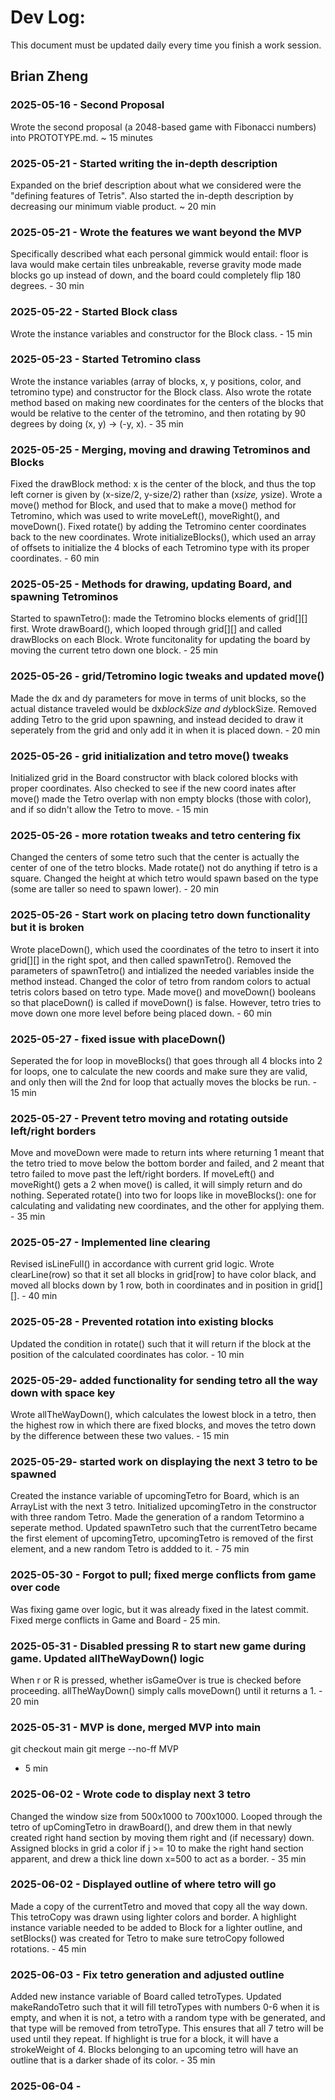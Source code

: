# Dev Log:

This document must be updated daily every time you finish a work session.

## Brian Zheng

### 2025-05-16 - Second Proposal
Wrote the second proposal (a 2048-based game with Fibonacci numbers) into PROTOTYPE.md. ~ 15 minutes

### 2025-05-21 - Started writing the in-depth description
Expanded on the brief description about what we considered were the "defining features of Tetris". Also started the in-depth description by decreasing our minimum viable product. ~ 20 min

### 2025-05-21 - Wrote the features we want beyond the MVP
Specifically described what each personal gimmick would entail: floor is lava would make certain tiles unbreakable, reverse gravity mode made blocks go up instead of down, and the board could completely flip 180 degrees. - 30 min

### 2025-05-22 - Started Block class
Wrote the instance variables and constructor for the Block class. - 15 min

### 2025-05-23 - Started Tetromino class
Wrote the instance variables (array of blocks, x, y positions, color, and tetromino type) and constructor for the Block class. Also wrote the rotate method based on making new coordinates for the centers of the blocks that would be relative to the center of the tetromino, and then rotating by 90 degrees by doing (x, y) -> (-y, x). - 35 min

### 2025-05-25 - Merging, moving and drawing Tetrominos and Blocks
Fixed the drawBlock method: x is the center of the block, and thus the top left corner is given by (x-size/2, y-size/2) rather than (x*size, y*size). Wrote a move() method for Block, and used that to make a move() method for Tetromino, which was used to write moveLeft(), moveRight(), and moveDown(). Fixed rotate() by adding the Tetromino center coordinates back to the new coordinates. Wrote initializeBlocks(), which used an array of offsets to initialize the 4 blocks of each Tetromino type with its proper coordinates. - 60 min

### 2025-05-25 - Methods for drawing, updating Board, and spawning Tetrominos
Started to spawnTetro(): made the Tetromino blocks elements of grid[][] first. Wrote drawBoard(), which looped through grid[][] and called drawBlocks on each Block. Wrote funcitonality for updating the board by moving the current tetro down one block. - 25 min

### 2025-05-26 - grid/Tetromino logic tweaks and updated move()
Made the dx and dy parameters for move in terms of unit blocks, so the actual distance traveled would be dx*blockSize and dy*blockSize. Removed adding Tetro to the grid upon spawning, and instead decided to draw it seperately from the grid and only add it in when it is placed down. - 20 min

### 2025-05-26 - grid initialization and tetro move() tweaks
Initialized grid in the Board constructor with black colored blocks with proper coordinates. Also checked to see if the new coord inates after move() made the Tetro overlap with non empty blocks (those with color), and if so didn't allow the Tetro to move. - 15 min

### 2025-05-26 - more rotation tweaks and tetro centering fix
Changed the centers of some tetro such that the center is actually the center of one of the tetro blocks. Made rotate() not do anything if tetro is a square. Changed the height at which tetro would spawn based on the type (some are taller so need to spawn lower). - 20 min

### 2025-05-26 - Start work on placing tetro down functionality but it is broken
Wrote placeDown(), which used the coordinates of the tetro to insert it into grid[][] in the right spot, and then called spawnTetro(). Removed the parameters of spawnTetro() and intialized the needed variables inside the method instead. Changed the color of tetro from random colors to actual tetris colors based on tetro type. Made move() and moveDown() booleans so that placeDown() is called if moveDown() is false. However, tetro tries to move down one more level before being placed down. - 60 min

### 2025-05-27 - fixed issue with placeDown()
Seperated the for loop in moveBlocks() that goes through all 4 blocks into 2 for loops, one to calculate the new coords and make sure they are valid, and only then will the 2nd for loop that actually moves the blocks be run. - 15 min

### 2025-05-27 - Prevent tetro moving and rotating outside left/right borders
Move and moveDown were made to return ints where returning 1 meant that the tetro tried to move below the bottom border and failed, and 2 meant that tetro failed to move past the left/right borders. If moveLeft() and moveRight() gets a 2 when move() is called, it will simply return and do nothing. Seperated rotate() into two for loops like in moveBlocks(): one for calculating and validating new coordinates, and the other for applying them. - 35 min

### 2025-05-27 - Implemented line clearing 
Revised isLineFull() in accordance with current grid logic. Wrote clearLine(row) so that it set all blocks in grid[row] to have color black, and moved all blocks down by 1 row, both in coordinates and in position in grid[][]. - 40 min

### 2025-05-28 - Prevented rotation into existing blocks
Updated the condition in rotate() such that it will return if the block at the position of the calculated coordinates has color. - 10 min

### 2025-05-29- added functionality for sending tetro all the way down with space key
Wrote allTheWayDown(), which calculates the lowest block in a tetro, then the highest row in which there are fixed blocks, and moves the tetro down by the difference between these two values. - 15 min

### 2025-05-29- started work on displaying the next 3 tetro to be spawned
Created the instance variable of upcomingTetro for Board, which is an ArrayList<Tetromino> with the next 3 tetro. Initialized upcomingTetro in the constructor with three random Tetro. Made the generation of a random Tetormino a seperate method. Updated spawnTetro such that the currentTetro became the first element of upcomingTetro, upcomingTetro is removed of the first element, and a new random Tetro is addded to it. - 75 min

### 2025-05-30 - Forgot to pull; fixed merge conflicts from game over code
Was fixing game over logic, but it was already fixed in the latest commit. Fixed merge conflicts in Game and Board - 25 min.

### 2025-05-31 - Disabled pressing R to start new game during game. Updated allTheWayDown() logic
When r or R is pressed, whether isGameOver is true is checked before proceeding. allTheWayDown() simply calls moveDown() until it returns a 1. - 20 min

### 2025-05-31 - MVP is done, merged MVP into main
git checkout main
git merge --no-ff MVP
- 5 min

### 2025-06-02 - Wrote code to display next 3 tetro
Changed the window size from 500x1000 to 700x1000. Looped through the tetro of upComingTetro in drawBoard(), and drew them in that newly created right hand section by moving them right and (if necessary) down. Assigned blocks in grid a color if j >= 10 to make the right hand section apparent, and drew a thick line down x=500 to act as a border. - 35 min

### 2025-06-02 - Displayed outline of where tetro will go
Made a copy of the currentTetro and moved that copy all the way down. This tetroCopy was drawn using lighter colors and border. A highlight instance variable needed to be added to Block for a lighter outline, and setBlocks() was created for Tetro to make sure tetroCopy followed rotations. - 45 min

### 2025-06-03 - Fix tetro generation and adjusted outline
Added new instance variable of Board called tetroTypes. Updated makeRandoTetro such that it will fill tetroTypes with numbers 0-6 when it is empty, and when it is not, a tetro with a random type with be generated, and that type will be removed from tetroType. This ensures that all 7 tetro will be used until they repeat. If highlight is true for a block, it will have a strokeWeight of 4. Blocks belonging to an upcoming tetro will have an outline that is a darker shade of its color. - 35 min

### 2025-06-04 - 








